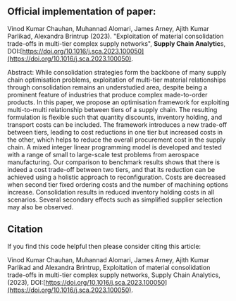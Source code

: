 ## Official implementation of paper:

Vinod Kumar Chauhan, Muhannad Alomari, James Arney, Ajith Kumar Parlikad, Alexandra Brintrup (2023). "Exploitation of material consolidation trade-offs in multi-tier complex supply networks", **Supply Chain Analytic**s, DOI:[https://doi.org/10.1016/j.sca.2023.100050](https://doi.org/10.1016/j.sca.2023.100050).

Abstract: While consolidation strategies form the backbone of many supply chain optimisation problems, exploitation of multi-tier material relationships through consolidation remains an understudied area, despite being a prominent feature of industries that produce complex made-to-order products. In this paper, we propose an optimisation framework for exploiting multi-to-multi relationship between tiers of a supply chain. The resulting formulation is flexible such that quantity discounts, inventory holding, and transport costs can be included. The framework introduces a new trade-off between tiers, leading to cost reductions in one tier but increased costs in the other, which helps to reduce the overall procurement cost in the supply chain. A mixed integer linear programming model is developed and tested with a range of small to large-scale test problems from aerospace manufacturing. Our comparison to benchmark results shows that there is indeed a cost trade-off between two tiers, and that its reduction can be achieved using a holistic approach to reconfiguration. Costs are decreased when second tier fixed ordering costs and the number of machining options increase. Consolidation results in reduced inventory holding costs in all scenarios. Several secondary effects such as simplified supplier selection may also be observed.

## Citation
If you find this code helpful then please consider citing this article:   

Vinod Kumar Chauhan, Muhannad Alomari, James Arney, Ajith Kumar Parlikad and Alexandra Brintrup, Exploitation of material consolidation trade-offs in multi-tier complex supply networks, Supply Chain Analytics, (2023), DOI:[https://doi.org/10.1016/j.sca.2023.100050](https://doi.org/10.1016/j.sca.2023.100050).
